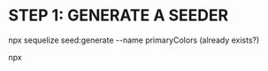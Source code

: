 # STEP 1: GENERATE A SEEDER

npx sequelize seed:generate --name primaryColors (already exists?)

npx 
